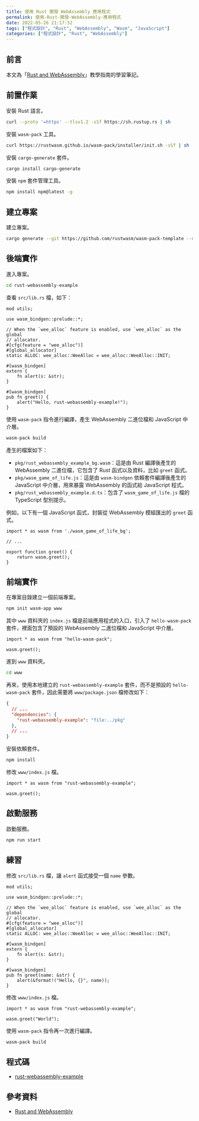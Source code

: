```yaml
---
title: 使用 Rust 開發 WebAssembly 應用程式
permalink: 使用-Rust-開發-WebAssembly-應用程式
date: 2022-05-26 21:17:52
tags: ["程式設計", "Rust", "WebAssembly", "Wasm", "JavaScript"]
categories: ["程式設計", "Rust", "WebAssembly"]
---
```


## 前言

本文為「[Rust and WebAssembly](https://rustwasm.github.io/docs/book/)」教學指南的學習筆記。

## 前置作業

安裝 Rust 語言。

```BASH
curl --proto '=https' --tlsv1.2 -sSf https://sh.rustup.rs | sh
```

安裝 `wasm-pack` 工具。

```BASH
curl https://rustwasm.github.io/wasm-pack/installer/init.sh -sSf | sh
```

安裝 `cargo-generate` 套件。

```BASH
cargo install cargo-generate
```

安裝 `npm` 套件管理工具。

```BASH
npm install npm@latest -g
```

## 建立專案

建立專案。

```BASH
cargo generate --git https://github.com/rustwasm/wasm-pack-template --name rust-webassembly-example
```

## 後端實作

進入專案。

```BASH
cd rust-webassembly-example
```

查看 `src/lib.rs` 檔，如下：

```RS
mod utils;

use wasm_bindgen::prelude::*;

// When the `wee_alloc` feature is enabled, use `wee_alloc` as the global
// allocator.
#[cfg(feature = "wee_alloc")]
#[global_allocator]
static ALLOC: wee_alloc::WeeAlloc = wee_alloc::WeeAlloc::INIT;

#[wasm_bindgen]
extern {
    fn alert(s: &str);
}

#[wasm_bindgen]
pub fn greet() {
    alert("Hello, rust-webassembly-example!");
}
```

使用 `wasm-pack` 指令進行編譯，產生 WebAssembly 二進位檔和 JavaScript 中介層。

```BASH
wasm-pack build
```

產生的檔案如下：

- `pkg/rust_webassembly_example_bg.wasm`：這是由 Rust 編譯後產生的 WebAssembly 二進位檔，它包含了 Rust 函式以及資料，比如 `greet` 函式。
- `pkg/wasm_game_of_life.js`：這是由 `wasm-bindgen` 依賴套件編譯後產生的 JavaScript 中介層，用來暴露 WebAssembly 的函式給 JavaScript 程式。
- `pkg/rust_webassembly_example.d.ts`：包含了 `wasm_game_of_life.js` 檔的 TypeScript 型別提示。

例如，以下有一個 JavaScript 函式，封裝從 WebAssembly 模組匯出的 `greet` 函式。

```JS
import * as wasm from './wasm_game_of_life_bg';

// ...

export function greet() {
    return wasm.greet();
}
```

## 前端實作

在專案目錄建立一個前端專案。

```BASH
npm init wasm-app www
```

其中 `www` 資料夾的 `index.js` 檔是前端應用程式的入口，引入了 `hello-wasm-pack` 套件，裡面包含了預設的 WebAssembly 二進位檔和 JavaScript 中介層。

```JS
import * as wasm from "hello-wasm-pack";

wasm.greet();
```

進到 `www` 資料夾。

```BASH
cd www
```

再來，使用本地建立的 `rust-webassembly-example` 套件，而不是預設的 `hello-wasm-pack` 套件，因此需要將 `www/package.json` 檔修改如下：

```JSON
{
  // ...
  "dependencies": {
    "rust-webassembly-example": "file:../pkg"
  },
  // ...
}
```

安裝依賴套件。

```BASH
npm install
```

修改 `www/index.js` 檔。

```JS
import * as wasm from "rust-webassembly-example";

wasm.greet();
```

## 啟動服務

啟動服務。

```BASH
npm run start
```

## 練習

修改 `src/lib.rs` 檔，讓 `alert` 函式接受一個 `name` 參數。

```JS
mod utils;

use wasm_bindgen::prelude::*;

// When the `wee_alloc` feature is enabled, use `wee_alloc` as the global
// allocator.
#[cfg(feature = "wee_alloc")]
#[global_allocator]
static ALLOC: wee_alloc::WeeAlloc = wee_alloc::WeeAlloc::INIT;

#[wasm_bindgen]
extern {
    fn alert(s: &str);
}

#[wasm_bindgen]
pub fn greet(name: &str) {
    alert(&format!("Hello, {}", name));
}
```

修改 `www/index.js` 檔。

```JS
import * as wasm from "rust-webassembly-example";

wasm.greet("World");
```

使用 `wasm-pack` 指令再一次進行編譯。

```BASH
wasm-pack build
```

## 程式碼

- [rust-webassembly-example](https://github.com/memochou1993/rust-webassembly-example)

## 參考資料

- [Rust and WebAssembly](https://rustwasm.github.io/docs/book/)
